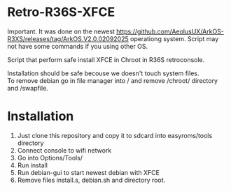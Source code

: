 # Retro-R36S-XFCE  
Important. It was done on the newest https://github.com/AeolusUX/ArkOS-R3XS/releases/tag/ArkOS.V2.0.02092025 operationg system.
Script may not have some commands if you using other OS.  

Script that perform safe install XFCE in Chroot in R36S retroconsole.  

Installation should be safe becouse we doesn't touch system files.  
To remove debian go in file manager into / and remove /chroot/ directory and /swapfile.  

# Installation
1. Just clone this repository and copy it to sdcard into easyroms/tools directory
2. Connect console to wifi network
3. Go into Options/Tools/
4. Run install
5. Run debian-gui to start newest debian with XFCE
6. Remove files install.s, debian.sh and directory root.